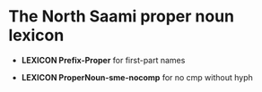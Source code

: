 
# The North Saami proper noun lexicon


 * **LEXICON Prefix-Proper** for first-part names

 * **LEXICON ProperNoun-sme-nocomp** for no cmp without hyph







